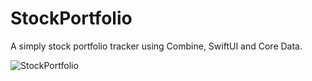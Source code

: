 # StockPortfolio

A simply stock portfolio tracker using Combine, SwiftUI and Core Data.

![StockPortfolio](https://github.com/ivangodfather/StockPortfolio/blob/master/gif1.gif?raw=true)
